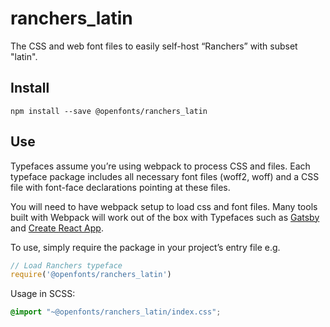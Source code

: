 
# ranchers_latin

The CSS and web font files to easily self-host “Ranchers” with subset "latin".

## Install

`npm install --save @openfonts/ranchers_latin`

## Use

Typefaces assume you’re using webpack to process CSS and files. Each typeface
package includes all necessary font files (woff2, woff) and a CSS file with
font-face declarations pointing at these files.

You will need to have webpack setup to load css and font files. Many tools built
with Webpack will work out of the box with Typefaces such as [Gatsby](https://github.com/gatsbyjs/gatsby)
and [Create React App](https://github.com/facebookincubator/create-react-app).

To use, simply require the package in your project’s entry file e.g.

```javascript
// Load Ranchers typeface
require('@openfonts/ranchers_latin')
```

Usage in SCSS:
```scss
@import "~@openfonts/ranchers_latin/index.css";
```
